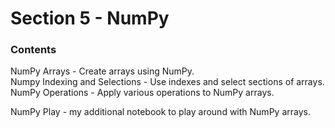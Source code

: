 # Section 5 - NumPy

### Contents
NumPy Arrays - Create arrays using NumPy.  
Numpy Indexing and Selections - Use indexes and select sections of arrays.  
NumPy Operations - Apply various operations to NumPy arrays.  


NumPy Play - my additional notebook to play around with NumPy arrays.
